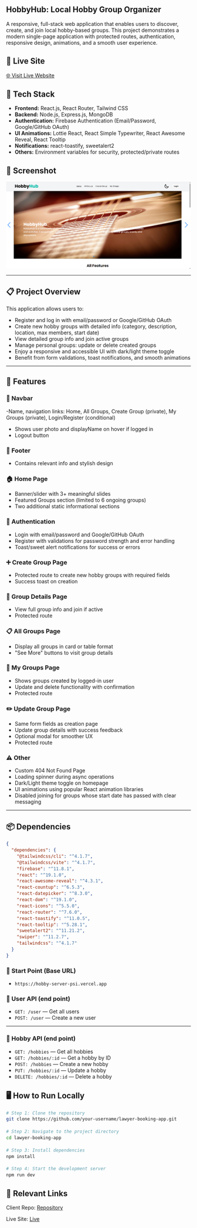 ## HobbyHub: Local Hobby Group Organizer

A responsive, full-stack web application that enables users to discover, create, and join local hobby-based groups. This project demonstrates a modern single-page application with protected routes, authentication, responsive design, animations, and a smooth user experience.

## 🔗 Live Site

[🌐 Visit Live Website](https://hobby-hub-client-12859.web.app/)

## 🧰 Tech Stack

- **Frontend:** React.js, React Router, Tailwind CSS
- **Backend:** Node.js, Express.js, MongoDB
- **Authentication:** Firebase Authentication (Email/Password, Google/GitHub OAuth)
- **UI Animations:** Lottie React, React Simple Typewriter, React Awesome Reveal, React Tooltip
- **Notifications:** react-toastify, sweetalert2
- **Others:** Environment variables for security, protected/private routes

## 📸 Screenshot

![HobbyHub Screenshot](./src/assets/images/hobby.png)

---

## 📋 Project Overview

This application allows users to:

- Register and log in with email/password or Google/GitHub OAuth
- Create new hobby groups with detailed info (category, description, location, max members, start date)
- View detailed group info and join active groups
- Manage personal groups: update or delete created groups
- Enjoy a responsive and accessible UI with dark/light theme toggle
- Benefit from form validations, toast notifications, and smooth animations

---

## 🚀 Features

### 🧭 Navbar

-Name, navigation links: Home, All Groups, Create Group (private), My Groups (private), Login/Register (conditional)

- Shows user photo and displayName on hover if logged in
- Logout button

### 🦶 Footer

- Contains relevant info and stylish design

### 🏠 Home Page

- Banner/slider with 3+ meaningful slides
- Featured Groups section (limited to 6 ongoing groups)
- Two additional static informational sections

### 🔐 Authentication

- Login with email/password and Google/GitHub OAuth
- Register with validations for password strength and error handling
- Toast/sweet alert notifications for success or errors

### ➕ Create Group Page

- Protected route to create new hobby groups with required fields
- Success toast on creation

### 📄 Group Details Page

- View full group info and join if active
- Protected route

### 📋 All Groups Page

- Display all groups in card or table format
- "See More" buttons to visit group details

### 👤 My Groups Page

- Shows groups created by logged-in user
- Update and delete functionality with confirmation
- Protected route

### ✏️ Update Group Page

- Same form fields as creation page
- Update group details with success feedback
- Optional modal for smoother UX
- Protected route

### ⚠️ Other

- Custom 404 Not Found Page
- Loading spinner during async operations
- Dark/Light theme toggle on homepage
- UI animations using popular React animation libraries
- Disabled joining for groups whose start date has passed with clear messaging

---

## 📦 Dependencies

```json
{
  "dependencies": {
    "@tailwindcss/cli": "^4.1.7",
    "@tailwindcss/vite": "^4.1.7",
    "firebase": "^11.8.1",
    "react": "^19.1.0",
    "react-awesome-reveal": "^4.3.1",
    "react-countup": "^6.5.3",
    "react-datepicker": "^8.3.0",
    "react-dom": "^19.1.0",
    "react-icons": "^5.5.0",
    "react-router": "^7.6.0",
    "react-toastify": "^11.0.5",
    "react-tooltip": "^5.28.1",
    "sweetalert2": "^11.21.2",
    "swiper": "^11.2.7",
    "tailwindcss": "^4.1.7"
  }
}
```

### 🔹 Start Point (Base URL)

- `https://hobby-server-psi.vercel.app`

### 🧍 User API (end point)

- `GET: /user` — Get all users
- `POST: /user` — Create a new user

---

### 🎨 Hobby API (end point)

- `GET: /hobbies` — Get all hobbies
- `GET: /hobbies/:id` — Get a hobby by ID
- `POST: /hobbies` — Create a new hobby
- `PUT: /hobbies/:id` — Update a hobby
- `DELETE: /hobbies/:id` — Delete a hobby

## 🖥️ How to Run Locally

```bash
# Step 1: Clone the repository
git clone https://github.com/your-username/lawyer-booking-app.git

# Step 2: Navigate to the project directory
cd lawyer-booking-app

# Step 3: Install dependencies
npm install

# Step 4: Start the development server
npm run dev
```

## 🔗 Relevant Links

Client Repo: [Repository](https://github.com/parvezreza55/hobbyHub)

Live Site: [Live](https://hobby-hub-client-12859.web.app/)
